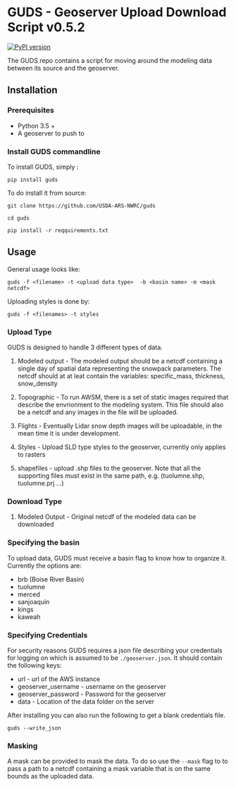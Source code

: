 # GUDS - Geoserver Upload Download Script v0.5.2
[![PyPI version](https://badge.fury.io/py/guds.svg)](https://badge.fury.io/py/guds)

The GUDS repo contains a script for moving around the modeling data between its
source and the geoserver.

## Installation

### Prerequisites

* Python 3.5 +
* A geoserver to push to

### Install GUDS commandline
To install GUDS, simply :

`pip install guds`

To do install it from source:

`git clone https://github.com/USDA-ARS-NWRC/guds`

`cd guds`

`pip install -r reqquirements.txt`

## Usage

General usage looks like:

`guds -f <filename> -t <upload data type>  -b <basin name> -m <mask netcdf>`

Uploading styles is done by:

`guds -f <filenames> -t styles`

### Upload Type
GUDS is designed to handle 3 different types of data.

1. Modeled output - The modeled output should be a netcdf containing a single
day of spatial data representing the snowpack parameters. The netcdf should at
at leat contain the variables: specific_mass, thickness, snow_density

2. Topographic - To run AWSM, there is a set of static images required that
describe the envrionment to the modeling system. This file should also be a
netcdf and any images in the file will be uploaded.

3. Flights - Eventually  Lidar snow depth images will be uploadable, in the
mean time it is under development.

4. Styles - Upload SLD type styles to the geoserver, currently only applies to
rasters

5. shapefiles - upload .shp files to the geoserver. Note that all the supporting
files must exist in the same path, e.g. (tuolumne.shp, tuolumne.prj ...)

### Download Type

1. Modeled Output - Original netcdf of the modeled data can be downloaded

### Specifying the basin
To upload data, GUDS must receive a basin flag to know how to organize it.
Currently the options are:

  * brb (Boise River Basin)
  * tuolumne
  * merced
  * sanjoaquin
  * kings
  * kaweah

### Specifying Credentials
For security reasons GUDS requires a json file describing your credentials for
logging on which is assumed to be `./geoserver.json`. It should contain the
following keys:

  * url - url of the AWS instance
  * geoserver_username - username on the geoserver
  * geoserver_password - Password for the geoserver
  * data - Location of the data folder on the server

After installing you can also run the following to get a blank credentials file.

`guds --write_json`

### Masking
A mask can be provided to mask the data. To do so use the `--mask` flag to
to pass a path to a netcdf containing a mask variable that is on the same bounds
as the uploaded data.
